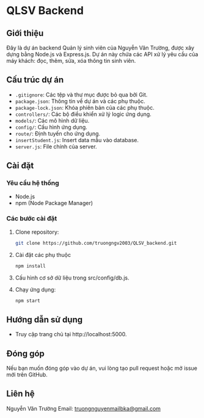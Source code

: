 # QLSV Backend

## Giới thiệu

Đây là dự án backend Quản lý sinh viên của Nguyễn Văn Trường, được xây dựng bằng Node.js và Express.js. Dự án này chứa các API xử lý yêu cầu của máy khách: đọc, thêm, sửa, xóa thông tin sinh viên.

## Cấu trúc dự án

- `.gitignore`: Các tệp và thư mục được bỏ qua bởi Git.
- `package.json`: Thông tin về dự án và các phụ thuộc.
- `package-lock.json`: Khóa phiên bản của các phụ thuộc.
- `controllers/`: Các bộ điều khiển xử lý logic ứng dụng.
- `models/`: Các mô hình dữ liệu.
- `config/`: Cấu hình ứng dụng.
- `route/`: Định tuyến cho ứng dụng.
- `insertStudent.js`: Insert data mẫu vào database.
- `server.js`: File chính của server.

## Cài đặt

### Yêu cầu hệ thống

- Node.js
- npm (Node Package Manager)

### Các bước cài đặt

1. Clone repository:

   ```sh
   git clone https://github.com/truongngv2003/QLSV_backend.git
2. Cài đặt các phụ thuộc

   ```sh
   npm install
3. Cấu hình cơ sở dữ liệu trong src/config/db.js.
4. Chạy ứng dụng:

   ```sh
   npm start

## Hướng dẫn sử dụng

- Truy cập trang chủ tại http://localhost:5000.

## Đóng góp
Nếu bạn muốn đóng góp vào dự án, vui lòng tạo pull request hoặc mở issue mới trên GitHub.

## Liên hệ
Nguyễn Văn Trường
Email: truongnguyenmailbka@gmail.com